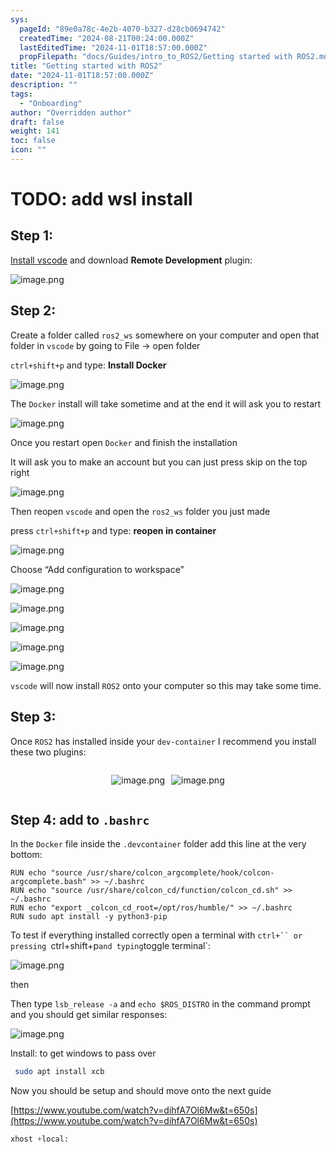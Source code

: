 ```yaml
---
sys:
  pageId: "89e0a78c-4e2b-4070-b327-d28cb0694742"
  createdTime: "2024-08-21T00:24:00.000Z"
  lastEditedTime: "2024-11-01T18:57:00.000Z"
  propFilepath: "docs/Guides/intro_to_ROS2/Getting started with ROS2.md"
title: "Getting started with ROS2"
date: "2024-11-01T18:57:00.000Z"
description: ""
tags:
  - "Onboarding"
author: "Overridden author"
draft: false
weight: 141
toc: false
icon: ""
---
```


# TODO: add wsl install

## Step 1:

[Install vscode](https://code.visualstudio.com/download) and download **Remote Development** plugin:

![image.png](https://prod-files-secure.s3.us-west-2.amazonaws.com/d518164a-d88e-44d1-a4ee-3adb3bd8bce0/efb52993-1881-4a40-b95e-6f020334f022/image.png?X-Amz-Algorithm=AWS4-HMAC-SHA256&X-Amz-Content-Sha256=UNSIGNED-PAYLOAD&X-Amz-Credential=ASIAZI2LB4663DFNDBI3%2F20250312%2Fus-west-2%2Fs3%2Faws4_request&X-Amz-Date=20250312T040957Z&X-Amz-Expires=3600&X-Amz-Security-Token=IQoJb3JpZ2luX2VjEGwaCXVzLXdlc3QtMiJIMEYCIQCFQ8YEwuO58TjcSzMZmqIMP4f7jXaoumRu8XqU1X2TkAIhAIan6OH3DNXM52jZzarXNZQDZeLU8CpG9oRszIfiE4UHKogECLX%2F%2F%2F%2F%2F%2F%2F%2F%2F%2FwEQABoMNjM3NDIzMTgzODA1IgzaXMWcOtw18KseWeIq3AMqvbjFxujRFuvWlVsBfekKMZbWcdG%2FkK%2FPI6m79yNNQr0OqDjPQXk2PH56O3rLkQZItEor%2BZhqjU2aF1IGtzOYafD2tHPTm2QCWw%2BHF3QVxwxINxAUfYHp7lB3PpRp9zCoyTlk4Fp%2Bke8ANjWbbmOIl%2F7gfb3beCNXpYxteZlT8ik%2BiMX88iFjmoTWZwxIKbz3KVNvSDRICZWvIE9wtKYY6in2BrrE%2FZaXpmWpWsHEyJ1gZqy4z9fvzZv3jG7%2BSulCGLtcWi6auwVMiryIzn2bRbvrGEQwf5rOjKXecyUt5cva9z3MjpRiAWNNJcnRnEOFqsdyCXAgqX0AViAHAuuAqmQQM0cHS1hAsM2NRpbeUyhQGUxh4nuiRfq1MrYbRTursWqXHFuPm8rzLX7ziyPYdUhKmb2qAowE9yFpEkhdrht%2FQi7cUmD6fNetj0J7VZz2pvUk4Dxztk4oyNE%2FJ9AGyRm0cfIHB6vHfpauWf43%2Fv6D4xiBPfuGTt%2FOWgOrxhecDmi3JSwJnks2ubR57FrQuL7KNqUljbvOO1h%2BGvK2LRShMXIF0XgS%2B3YFSJclPSdgc4Nww3dY%2F0cdUSxgUtQsJ5MDjk84iPB0SDbsXdlzHXiDi1kvV5FvH%2F9M2DCQh8S%2BBjqkAbUt9DgIjpYIux9gx07KHWnr55mAIySAtAlc0OWVzaVSFVi7OI8jJhl%2FSHfydxHoptruXrC2dw0X5gDfIlParxSbNPE8eDZDoQmsUCwlQim3dernXiPR8EPWbRJTsFjeBSWflBTgqTvVTqnGdDJ0Sjk%2BJpFfEGQW1X%2FFFl2MDsRlSlbvuj7qeK3LdIyUttJg2aW%2Fx%2BzZW1Q1igI6YmaqNmrTMgqF&X-Amz-Signature=74afec94431882ec80597848c3c13142bd907daa3c9a2d8be897fc18d8613e3d&X-Amz-SignedHeaders=host&x-id=GetObject)

## Step 2:

Create a folder called `ros2_ws` somewhere on your computer and open that folder in `vscode` by going to File → open folder 

`ctrl+shift+p` and type: **Install Docker**

![image.png](https://prod-files-secure.s3.us-west-2.amazonaws.com/d518164a-d88e-44d1-a4ee-3adb3bd8bce0/2269dc0e-1cd5-47ff-bceb-c04ad9b2eab0/image.png?X-Amz-Algorithm=AWS4-HMAC-SHA256&X-Amz-Content-Sha256=UNSIGNED-PAYLOAD&X-Amz-Credential=ASIAZI2LB4663DFNDBI3%2F20250312%2Fus-west-2%2Fs3%2Faws4_request&X-Amz-Date=20250312T040957Z&X-Amz-Expires=3600&X-Amz-Security-Token=IQoJb3JpZ2luX2VjEGwaCXVzLXdlc3QtMiJIMEYCIQCFQ8YEwuO58TjcSzMZmqIMP4f7jXaoumRu8XqU1X2TkAIhAIan6OH3DNXM52jZzarXNZQDZeLU8CpG9oRszIfiE4UHKogECLX%2F%2F%2F%2F%2F%2F%2F%2F%2F%2FwEQABoMNjM3NDIzMTgzODA1IgzaXMWcOtw18KseWeIq3AMqvbjFxujRFuvWlVsBfekKMZbWcdG%2FkK%2FPI6m79yNNQr0OqDjPQXk2PH56O3rLkQZItEor%2BZhqjU2aF1IGtzOYafD2tHPTm2QCWw%2BHF3QVxwxINxAUfYHp7lB3PpRp9zCoyTlk4Fp%2Bke8ANjWbbmOIl%2F7gfb3beCNXpYxteZlT8ik%2BiMX88iFjmoTWZwxIKbz3KVNvSDRICZWvIE9wtKYY6in2BrrE%2FZaXpmWpWsHEyJ1gZqy4z9fvzZv3jG7%2BSulCGLtcWi6auwVMiryIzn2bRbvrGEQwf5rOjKXecyUt5cva9z3MjpRiAWNNJcnRnEOFqsdyCXAgqX0AViAHAuuAqmQQM0cHS1hAsM2NRpbeUyhQGUxh4nuiRfq1MrYbRTursWqXHFuPm8rzLX7ziyPYdUhKmb2qAowE9yFpEkhdrht%2FQi7cUmD6fNetj0J7VZz2pvUk4Dxztk4oyNE%2FJ9AGyRm0cfIHB6vHfpauWf43%2Fv6D4xiBPfuGTt%2FOWgOrxhecDmi3JSwJnks2ubR57FrQuL7KNqUljbvOO1h%2BGvK2LRShMXIF0XgS%2B3YFSJclPSdgc4Nww3dY%2F0cdUSxgUtQsJ5MDjk84iPB0SDbsXdlzHXiDi1kvV5FvH%2F9M2DCQh8S%2BBjqkAbUt9DgIjpYIux9gx07KHWnr55mAIySAtAlc0OWVzaVSFVi7OI8jJhl%2FSHfydxHoptruXrC2dw0X5gDfIlParxSbNPE8eDZDoQmsUCwlQim3dernXiPR8EPWbRJTsFjeBSWflBTgqTvVTqnGdDJ0Sjk%2BJpFfEGQW1X%2FFFl2MDsRlSlbvuj7qeK3LdIyUttJg2aW%2Fx%2BzZW1Q1igI6YmaqNmrTMgqF&X-Amz-Signature=207d27f9f9f1cf30fcdf6a1ffbd8408bc9e3e133f1f7ef92403b5ec5ee2aedaf&X-Amz-SignedHeaders=host&x-id=GetObject)

The `Docker` install will take sometime and at the end it will ask you to restart

![image.png](https://prod-files-secure.s3.us-west-2.amazonaws.com/d518164a-d88e-44d1-a4ee-3adb3bd8bce0/ed233f78-be33-4b1f-b89c-9c346c0e961e/image.png?X-Amz-Algorithm=AWS4-HMAC-SHA256&X-Amz-Content-Sha256=UNSIGNED-PAYLOAD&X-Amz-Credential=ASIAZI2LB4663DFNDBI3%2F20250312%2Fus-west-2%2Fs3%2Faws4_request&X-Amz-Date=20250312T040957Z&X-Amz-Expires=3600&X-Amz-Security-Token=IQoJb3JpZ2luX2VjEGwaCXVzLXdlc3QtMiJIMEYCIQCFQ8YEwuO58TjcSzMZmqIMP4f7jXaoumRu8XqU1X2TkAIhAIan6OH3DNXM52jZzarXNZQDZeLU8CpG9oRszIfiE4UHKogECLX%2F%2F%2F%2F%2F%2F%2F%2F%2F%2FwEQABoMNjM3NDIzMTgzODA1IgzaXMWcOtw18KseWeIq3AMqvbjFxujRFuvWlVsBfekKMZbWcdG%2FkK%2FPI6m79yNNQr0OqDjPQXk2PH56O3rLkQZItEor%2BZhqjU2aF1IGtzOYafD2tHPTm2QCWw%2BHF3QVxwxINxAUfYHp7lB3PpRp9zCoyTlk4Fp%2Bke8ANjWbbmOIl%2F7gfb3beCNXpYxteZlT8ik%2BiMX88iFjmoTWZwxIKbz3KVNvSDRICZWvIE9wtKYY6in2BrrE%2FZaXpmWpWsHEyJ1gZqy4z9fvzZv3jG7%2BSulCGLtcWi6auwVMiryIzn2bRbvrGEQwf5rOjKXecyUt5cva9z3MjpRiAWNNJcnRnEOFqsdyCXAgqX0AViAHAuuAqmQQM0cHS1hAsM2NRpbeUyhQGUxh4nuiRfq1MrYbRTursWqXHFuPm8rzLX7ziyPYdUhKmb2qAowE9yFpEkhdrht%2FQi7cUmD6fNetj0J7VZz2pvUk4Dxztk4oyNE%2FJ9AGyRm0cfIHB6vHfpauWf43%2Fv6D4xiBPfuGTt%2FOWgOrxhecDmi3JSwJnks2ubR57FrQuL7KNqUljbvOO1h%2BGvK2LRShMXIF0XgS%2B3YFSJclPSdgc4Nww3dY%2F0cdUSxgUtQsJ5MDjk84iPB0SDbsXdlzHXiDi1kvV5FvH%2F9M2DCQh8S%2BBjqkAbUt9DgIjpYIux9gx07KHWnr55mAIySAtAlc0OWVzaVSFVi7OI8jJhl%2FSHfydxHoptruXrC2dw0X5gDfIlParxSbNPE8eDZDoQmsUCwlQim3dernXiPR8EPWbRJTsFjeBSWflBTgqTvVTqnGdDJ0Sjk%2BJpFfEGQW1X%2FFFl2MDsRlSlbvuj7qeK3LdIyUttJg2aW%2Fx%2BzZW1Q1igI6YmaqNmrTMgqF&X-Amz-Signature=1b009db8d2da2b45326aeb6777d7c3d08244349ecbe5dd38e4cf9bf9c10a9ddd&X-Amz-SignedHeaders=host&x-id=GetObject)

Once you restart open `Docker` and finish the installation

It will ask you to make an account but you can just press skip on the top right

![image.png](https://prod-files-secure.s3.us-west-2.amazonaws.com/d518164a-d88e-44d1-a4ee-3adb3bd8bce0/21010ad9-1659-4fd9-9f59-9932a09b2a3d/image.png?X-Amz-Algorithm=AWS4-HMAC-SHA256&X-Amz-Content-Sha256=UNSIGNED-PAYLOAD&X-Amz-Credential=ASIAZI2LB4663DFNDBI3%2F20250312%2Fus-west-2%2Fs3%2Faws4_request&X-Amz-Date=20250312T040957Z&X-Amz-Expires=3600&X-Amz-Security-Token=IQoJb3JpZ2luX2VjEGwaCXVzLXdlc3QtMiJIMEYCIQCFQ8YEwuO58TjcSzMZmqIMP4f7jXaoumRu8XqU1X2TkAIhAIan6OH3DNXM52jZzarXNZQDZeLU8CpG9oRszIfiE4UHKogECLX%2F%2F%2F%2F%2F%2F%2F%2F%2F%2FwEQABoMNjM3NDIzMTgzODA1IgzaXMWcOtw18KseWeIq3AMqvbjFxujRFuvWlVsBfekKMZbWcdG%2FkK%2FPI6m79yNNQr0OqDjPQXk2PH56O3rLkQZItEor%2BZhqjU2aF1IGtzOYafD2tHPTm2QCWw%2BHF3QVxwxINxAUfYHp7lB3PpRp9zCoyTlk4Fp%2Bke8ANjWbbmOIl%2F7gfb3beCNXpYxteZlT8ik%2BiMX88iFjmoTWZwxIKbz3KVNvSDRICZWvIE9wtKYY6in2BrrE%2FZaXpmWpWsHEyJ1gZqy4z9fvzZv3jG7%2BSulCGLtcWi6auwVMiryIzn2bRbvrGEQwf5rOjKXecyUt5cva9z3MjpRiAWNNJcnRnEOFqsdyCXAgqX0AViAHAuuAqmQQM0cHS1hAsM2NRpbeUyhQGUxh4nuiRfq1MrYbRTursWqXHFuPm8rzLX7ziyPYdUhKmb2qAowE9yFpEkhdrht%2FQi7cUmD6fNetj0J7VZz2pvUk4Dxztk4oyNE%2FJ9AGyRm0cfIHB6vHfpauWf43%2Fv6D4xiBPfuGTt%2FOWgOrxhecDmi3JSwJnks2ubR57FrQuL7KNqUljbvOO1h%2BGvK2LRShMXIF0XgS%2B3YFSJclPSdgc4Nww3dY%2F0cdUSxgUtQsJ5MDjk84iPB0SDbsXdlzHXiDi1kvV5FvH%2F9M2DCQh8S%2BBjqkAbUt9DgIjpYIux9gx07KHWnr55mAIySAtAlc0OWVzaVSFVi7OI8jJhl%2FSHfydxHoptruXrC2dw0X5gDfIlParxSbNPE8eDZDoQmsUCwlQim3dernXiPR8EPWbRJTsFjeBSWflBTgqTvVTqnGdDJ0Sjk%2BJpFfEGQW1X%2FFFl2MDsRlSlbvuj7qeK3LdIyUttJg2aW%2Fx%2BzZW1Q1igI6YmaqNmrTMgqF&X-Amz-Signature=0f1d6a2569beacc929bcc461013d9bc44da09935f61408d914fb05dcfe509083&X-Amz-SignedHeaders=host&x-id=GetObject)

Then reopen `vscode` and open the `ros2_ws` folder you just made

press `ctrl+shift+p` and type: **reopen in container**

![image.png](https://prod-files-secure.s3.us-west-2.amazonaws.com/d518164a-d88e-44d1-a4ee-3adb3bd8bce0/4e93b8c2-41ad-488c-8095-c74205196118/image.png?X-Amz-Algorithm=AWS4-HMAC-SHA256&X-Amz-Content-Sha256=UNSIGNED-PAYLOAD&X-Amz-Credential=ASIAZI2LB4663DFNDBI3%2F20250312%2Fus-west-2%2Fs3%2Faws4_request&X-Amz-Date=20250312T040957Z&X-Amz-Expires=3600&X-Amz-Security-Token=IQoJb3JpZ2luX2VjEGwaCXVzLXdlc3QtMiJIMEYCIQCFQ8YEwuO58TjcSzMZmqIMP4f7jXaoumRu8XqU1X2TkAIhAIan6OH3DNXM52jZzarXNZQDZeLU8CpG9oRszIfiE4UHKogECLX%2F%2F%2F%2F%2F%2F%2F%2F%2F%2FwEQABoMNjM3NDIzMTgzODA1IgzaXMWcOtw18KseWeIq3AMqvbjFxujRFuvWlVsBfekKMZbWcdG%2FkK%2FPI6m79yNNQr0OqDjPQXk2PH56O3rLkQZItEor%2BZhqjU2aF1IGtzOYafD2tHPTm2QCWw%2BHF3QVxwxINxAUfYHp7lB3PpRp9zCoyTlk4Fp%2Bke8ANjWbbmOIl%2F7gfb3beCNXpYxteZlT8ik%2BiMX88iFjmoTWZwxIKbz3KVNvSDRICZWvIE9wtKYY6in2BrrE%2FZaXpmWpWsHEyJ1gZqy4z9fvzZv3jG7%2BSulCGLtcWi6auwVMiryIzn2bRbvrGEQwf5rOjKXecyUt5cva9z3MjpRiAWNNJcnRnEOFqsdyCXAgqX0AViAHAuuAqmQQM0cHS1hAsM2NRpbeUyhQGUxh4nuiRfq1MrYbRTursWqXHFuPm8rzLX7ziyPYdUhKmb2qAowE9yFpEkhdrht%2FQi7cUmD6fNetj0J7VZz2pvUk4Dxztk4oyNE%2FJ9AGyRm0cfIHB6vHfpauWf43%2Fv6D4xiBPfuGTt%2FOWgOrxhecDmi3JSwJnks2ubR57FrQuL7KNqUljbvOO1h%2BGvK2LRShMXIF0XgS%2B3YFSJclPSdgc4Nww3dY%2F0cdUSxgUtQsJ5MDjk84iPB0SDbsXdlzHXiDi1kvV5FvH%2F9M2DCQh8S%2BBjqkAbUt9DgIjpYIux9gx07KHWnr55mAIySAtAlc0OWVzaVSFVi7OI8jJhl%2FSHfydxHoptruXrC2dw0X5gDfIlParxSbNPE8eDZDoQmsUCwlQim3dernXiPR8EPWbRJTsFjeBSWflBTgqTvVTqnGdDJ0Sjk%2BJpFfEGQW1X%2FFFl2MDsRlSlbvuj7qeK3LdIyUttJg2aW%2Fx%2BzZW1Q1igI6YmaqNmrTMgqF&X-Amz-Signature=8d2f4be44dd66ffb63a6907e11e103c4c70d07011005f1671289fef7c6284a65&X-Amz-SignedHeaders=host&x-id=GetObject)

Choose “Add configuration to workspace”

![image.png](https://prod-files-secure.s3.us-west-2.amazonaws.com/d518164a-d88e-44d1-a4ee-3adb3bd8bce0/9560b282-5060-4989-ba37-97e7b2c22476/image.png?X-Amz-Algorithm=AWS4-HMAC-SHA256&X-Amz-Content-Sha256=UNSIGNED-PAYLOAD&X-Amz-Credential=ASIAZI2LB4663DFNDBI3%2F20250312%2Fus-west-2%2Fs3%2Faws4_request&X-Amz-Date=20250312T040957Z&X-Amz-Expires=3600&X-Amz-Security-Token=IQoJb3JpZ2luX2VjEGwaCXVzLXdlc3QtMiJIMEYCIQCFQ8YEwuO58TjcSzMZmqIMP4f7jXaoumRu8XqU1X2TkAIhAIan6OH3DNXM52jZzarXNZQDZeLU8CpG9oRszIfiE4UHKogECLX%2F%2F%2F%2F%2F%2F%2F%2F%2F%2FwEQABoMNjM3NDIzMTgzODA1IgzaXMWcOtw18KseWeIq3AMqvbjFxujRFuvWlVsBfekKMZbWcdG%2FkK%2FPI6m79yNNQr0OqDjPQXk2PH56O3rLkQZItEor%2BZhqjU2aF1IGtzOYafD2tHPTm2QCWw%2BHF3QVxwxINxAUfYHp7lB3PpRp9zCoyTlk4Fp%2Bke8ANjWbbmOIl%2F7gfb3beCNXpYxteZlT8ik%2BiMX88iFjmoTWZwxIKbz3KVNvSDRICZWvIE9wtKYY6in2BrrE%2FZaXpmWpWsHEyJ1gZqy4z9fvzZv3jG7%2BSulCGLtcWi6auwVMiryIzn2bRbvrGEQwf5rOjKXecyUt5cva9z3MjpRiAWNNJcnRnEOFqsdyCXAgqX0AViAHAuuAqmQQM0cHS1hAsM2NRpbeUyhQGUxh4nuiRfq1MrYbRTursWqXHFuPm8rzLX7ziyPYdUhKmb2qAowE9yFpEkhdrht%2FQi7cUmD6fNetj0J7VZz2pvUk4Dxztk4oyNE%2FJ9AGyRm0cfIHB6vHfpauWf43%2Fv6D4xiBPfuGTt%2FOWgOrxhecDmi3JSwJnks2ubR57FrQuL7KNqUljbvOO1h%2BGvK2LRShMXIF0XgS%2B3YFSJclPSdgc4Nww3dY%2F0cdUSxgUtQsJ5MDjk84iPB0SDbsXdlzHXiDi1kvV5FvH%2F9M2DCQh8S%2BBjqkAbUt9DgIjpYIux9gx07KHWnr55mAIySAtAlc0OWVzaVSFVi7OI8jJhl%2FSHfydxHoptruXrC2dw0X5gDfIlParxSbNPE8eDZDoQmsUCwlQim3dernXiPR8EPWbRJTsFjeBSWflBTgqTvVTqnGdDJ0Sjk%2BJpFfEGQW1X%2FFFl2MDsRlSlbvuj7qeK3LdIyUttJg2aW%2Fx%2BzZW1Q1igI6YmaqNmrTMgqF&X-Amz-Signature=487bbc74d6594d9cde6570ecaabd24689c135cfaa638f4e2c5cdb8d1f990f9fc&X-Amz-SignedHeaders=host&x-id=GetObject)

![image.png](https://prod-files-secure.s3.us-west-2.amazonaws.com/d518164a-d88e-44d1-a4ee-3adb3bd8bce0/2ee63f81-886b-48e8-a553-dc6e5eac99e4/image.png?X-Amz-Algorithm=AWS4-HMAC-SHA256&X-Amz-Content-Sha256=UNSIGNED-PAYLOAD&X-Amz-Credential=ASIAZI2LB4663DFNDBI3%2F20250312%2Fus-west-2%2Fs3%2Faws4_request&X-Amz-Date=20250312T040957Z&X-Amz-Expires=3600&X-Amz-Security-Token=IQoJb3JpZ2luX2VjEGwaCXVzLXdlc3QtMiJIMEYCIQCFQ8YEwuO58TjcSzMZmqIMP4f7jXaoumRu8XqU1X2TkAIhAIan6OH3DNXM52jZzarXNZQDZeLU8CpG9oRszIfiE4UHKogECLX%2F%2F%2F%2F%2F%2F%2F%2F%2F%2FwEQABoMNjM3NDIzMTgzODA1IgzaXMWcOtw18KseWeIq3AMqvbjFxujRFuvWlVsBfekKMZbWcdG%2FkK%2FPI6m79yNNQr0OqDjPQXk2PH56O3rLkQZItEor%2BZhqjU2aF1IGtzOYafD2tHPTm2QCWw%2BHF3QVxwxINxAUfYHp7lB3PpRp9zCoyTlk4Fp%2Bke8ANjWbbmOIl%2F7gfb3beCNXpYxteZlT8ik%2BiMX88iFjmoTWZwxIKbz3KVNvSDRICZWvIE9wtKYY6in2BrrE%2FZaXpmWpWsHEyJ1gZqy4z9fvzZv3jG7%2BSulCGLtcWi6auwVMiryIzn2bRbvrGEQwf5rOjKXecyUt5cva9z3MjpRiAWNNJcnRnEOFqsdyCXAgqX0AViAHAuuAqmQQM0cHS1hAsM2NRpbeUyhQGUxh4nuiRfq1MrYbRTursWqXHFuPm8rzLX7ziyPYdUhKmb2qAowE9yFpEkhdrht%2FQi7cUmD6fNetj0J7VZz2pvUk4Dxztk4oyNE%2FJ9AGyRm0cfIHB6vHfpauWf43%2Fv6D4xiBPfuGTt%2FOWgOrxhecDmi3JSwJnks2ubR57FrQuL7KNqUljbvOO1h%2BGvK2LRShMXIF0XgS%2B3YFSJclPSdgc4Nww3dY%2F0cdUSxgUtQsJ5MDjk84iPB0SDbsXdlzHXiDi1kvV5FvH%2F9M2DCQh8S%2BBjqkAbUt9DgIjpYIux9gx07KHWnr55mAIySAtAlc0OWVzaVSFVi7OI8jJhl%2FSHfydxHoptruXrC2dw0X5gDfIlParxSbNPE8eDZDoQmsUCwlQim3dernXiPR8EPWbRJTsFjeBSWflBTgqTvVTqnGdDJ0Sjk%2BJpFfEGQW1X%2FFFl2MDsRlSlbvuj7qeK3LdIyUttJg2aW%2Fx%2BzZW1Q1igI6YmaqNmrTMgqF&X-Amz-Signature=f0a674effdeffcfddd23775b220240b6074b715d44fba5fd19d97b639cc18d4d&X-Amz-SignedHeaders=host&x-id=GetObject)

![image.png](https://prod-files-secure.s3.us-west-2.amazonaws.com/d518164a-d88e-44d1-a4ee-3adb3bd8bce0/ae1580b2-b048-407e-aed9-b584224a7a04/image.png?X-Amz-Algorithm=AWS4-HMAC-SHA256&X-Amz-Content-Sha256=UNSIGNED-PAYLOAD&X-Amz-Credential=ASIAZI2LB4663DFNDBI3%2F20250312%2Fus-west-2%2Fs3%2Faws4_request&X-Amz-Date=20250312T040957Z&X-Amz-Expires=3600&X-Amz-Security-Token=IQoJb3JpZ2luX2VjEGwaCXVzLXdlc3QtMiJIMEYCIQCFQ8YEwuO58TjcSzMZmqIMP4f7jXaoumRu8XqU1X2TkAIhAIan6OH3DNXM52jZzarXNZQDZeLU8CpG9oRszIfiE4UHKogECLX%2F%2F%2F%2F%2F%2F%2F%2F%2F%2FwEQABoMNjM3NDIzMTgzODA1IgzaXMWcOtw18KseWeIq3AMqvbjFxujRFuvWlVsBfekKMZbWcdG%2FkK%2FPI6m79yNNQr0OqDjPQXk2PH56O3rLkQZItEor%2BZhqjU2aF1IGtzOYafD2tHPTm2QCWw%2BHF3QVxwxINxAUfYHp7lB3PpRp9zCoyTlk4Fp%2Bke8ANjWbbmOIl%2F7gfb3beCNXpYxteZlT8ik%2BiMX88iFjmoTWZwxIKbz3KVNvSDRICZWvIE9wtKYY6in2BrrE%2FZaXpmWpWsHEyJ1gZqy4z9fvzZv3jG7%2BSulCGLtcWi6auwVMiryIzn2bRbvrGEQwf5rOjKXecyUt5cva9z3MjpRiAWNNJcnRnEOFqsdyCXAgqX0AViAHAuuAqmQQM0cHS1hAsM2NRpbeUyhQGUxh4nuiRfq1MrYbRTursWqXHFuPm8rzLX7ziyPYdUhKmb2qAowE9yFpEkhdrht%2FQi7cUmD6fNetj0J7VZz2pvUk4Dxztk4oyNE%2FJ9AGyRm0cfIHB6vHfpauWf43%2Fv6D4xiBPfuGTt%2FOWgOrxhecDmi3JSwJnks2ubR57FrQuL7KNqUljbvOO1h%2BGvK2LRShMXIF0XgS%2B3YFSJclPSdgc4Nww3dY%2F0cdUSxgUtQsJ5MDjk84iPB0SDbsXdlzHXiDi1kvV5FvH%2F9M2DCQh8S%2BBjqkAbUt9DgIjpYIux9gx07KHWnr55mAIySAtAlc0OWVzaVSFVi7OI8jJhl%2FSHfydxHoptruXrC2dw0X5gDfIlParxSbNPE8eDZDoQmsUCwlQim3dernXiPR8EPWbRJTsFjeBSWflBTgqTvVTqnGdDJ0Sjk%2BJpFfEGQW1X%2FFFl2MDsRlSlbvuj7qeK3LdIyUttJg2aW%2Fx%2BzZW1Q1igI6YmaqNmrTMgqF&X-Amz-Signature=9ca2ff6ec3b6c3c12cf5f1209c1c488c8ddefc2dffeb8a246d9778c4de5d77e8&X-Amz-SignedHeaders=host&x-id=GetObject)

![image.png](https://prod-files-secure.s3.us-west-2.amazonaws.com/d518164a-d88e-44d1-a4ee-3adb3bd8bce0/53255b28-f75e-430f-b9e3-c0ac8577e42b/image.png?X-Amz-Algorithm=AWS4-HMAC-SHA256&X-Amz-Content-Sha256=UNSIGNED-PAYLOAD&X-Amz-Credential=ASIAZI2LB4663DFNDBI3%2F20250312%2Fus-west-2%2Fs3%2Faws4_request&X-Amz-Date=20250312T040957Z&X-Amz-Expires=3600&X-Amz-Security-Token=IQoJb3JpZ2luX2VjEGwaCXVzLXdlc3QtMiJIMEYCIQCFQ8YEwuO58TjcSzMZmqIMP4f7jXaoumRu8XqU1X2TkAIhAIan6OH3DNXM52jZzarXNZQDZeLU8CpG9oRszIfiE4UHKogECLX%2F%2F%2F%2F%2F%2F%2F%2F%2F%2FwEQABoMNjM3NDIzMTgzODA1IgzaXMWcOtw18KseWeIq3AMqvbjFxujRFuvWlVsBfekKMZbWcdG%2FkK%2FPI6m79yNNQr0OqDjPQXk2PH56O3rLkQZItEor%2BZhqjU2aF1IGtzOYafD2tHPTm2QCWw%2BHF3QVxwxINxAUfYHp7lB3PpRp9zCoyTlk4Fp%2Bke8ANjWbbmOIl%2F7gfb3beCNXpYxteZlT8ik%2BiMX88iFjmoTWZwxIKbz3KVNvSDRICZWvIE9wtKYY6in2BrrE%2FZaXpmWpWsHEyJ1gZqy4z9fvzZv3jG7%2BSulCGLtcWi6auwVMiryIzn2bRbvrGEQwf5rOjKXecyUt5cva9z3MjpRiAWNNJcnRnEOFqsdyCXAgqX0AViAHAuuAqmQQM0cHS1hAsM2NRpbeUyhQGUxh4nuiRfq1MrYbRTursWqXHFuPm8rzLX7ziyPYdUhKmb2qAowE9yFpEkhdrht%2FQi7cUmD6fNetj0J7VZz2pvUk4Dxztk4oyNE%2FJ9AGyRm0cfIHB6vHfpauWf43%2Fv6D4xiBPfuGTt%2FOWgOrxhecDmi3JSwJnks2ubR57FrQuL7KNqUljbvOO1h%2BGvK2LRShMXIF0XgS%2B3YFSJclPSdgc4Nww3dY%2F0cdUSxgUtQsJ5MDjk84iPB0SDbsXdlzHXiDi1kvV5FvH%2F9M2DCQh8S%2BBjqkAbUt9DgIjpYIux9gx07KHWnr55mAIySAtAlc0OWVzaVSFVi7OI8jJhl%2FSHfydxHoptruXrC2dw0X5gDfIlParxSbNPE8eDZDoQmsUCwlQim3dernXiPR8EPWbRJTsFjeBSWflBTgqTvVTqnGdDJ0Sjk%2BJpFfEGQW1X%2FFFl2MDsRlSlbvuj7qeK3LdIyUttJg2aW%2Fx%2BzZW1Q1igI6YmaqNmrTMgqF&X-Amz-Signature=2af28b08c00f8d7809483717628191435ae20909c0ded8dc5474ababecda8b32&X-Amz-SignedHeaders=host&x-id=GetObject)

![image.png](https://prod-files-secure.s3.us-west-2.amazonaws.com/d518164a-d88e-44d1-a4ee-3adb3bd8bce0/7c562767-5af9-4ffb-97d1-327bcdf4ee00/image.png?X-Amz-Algorithm=AWS4-HMAC-SHA256&X-Amz-Content-Sha256=UNSIGNED-PAYLOAD&X-Amz-Credential=ASIAZI2LB4663DFNDBI3%2F20250312%2Fus-west-2%2Fs3%2Faws4_request&X-Amz-Date=20250312T040957Z&X-Amz-Expires=3600&X-Amz-Security-Token=IQoJb3JpZ2luX2VjEGwaCXVzLXdlc3QtMiJIMEYCIQCFQ8YEwuO58TjcSzMZmqIMP4f7jXaoumRu8XqU1X2TkAIhAIan6OH3DNXM52jZzarXNZQDZeLU8CpG9oRszIfiE4UHKogECLX%2F%2F%2F%2F%2F%2F%2F%2F%2F%2FwEQABoMNjM3NDIzMTgzODA1IgzaXMWcOtw18KseWeIq3AMqvbjFxujRFuvWlVsBfekKMZbWcdG%2FkK%2FPI6m79yNNQr0OqDjPQXk2PH56O3rLkQZItEor%2BZhqjU2aF1IGtzOYafD2tHPTm2QCWw%2BHF3QVxwxINxAUfYHp7lB3PpRp9zCoyTlk4Fp%2Bke8ANjWbbmOIl%2F7gfb3beCNXpYxteZlT8ik%2BiMX88iFjmoTWZwxIKbz3KVNvSDRICZWvIE9wtKYY6in2BrrE%2FZaXpmWpWsHEyJ1gZqy4z9fvzZv3jG7%2BSulCGLtcWi6auwVMiryIzn2bRbvrGEQwf5rOjKXecyUt5cva9z3MjpRiAWNNJcnRnEOFqsdyCXAgqX0AViAHAuuAqmQQM0cHS1hAsM2NRpbeUyhQGUxh4nuiRfq1MrYbRTursWqXHFuPm8rzLX7ziyPYdUhKmb2qAowE9yFpEkhdrht%2FQi7cUmD6fNetj0J7VZz2pvUk4Dxztk4oyNE%2FJ9AGyRm0cfIHB6vHfpauWf43%2Fv6D4xiBPfuGTt%2FOWgOrxhecDmi3JSwJnks2ubR57FrQuL7KNqUljbvOO1h%2BGvK2LRShMXIF0XgS%2B3YFSJclPSdgc4Nww3dY%2F0cdUSxgUtQsJ5MDjk84iPB0SDbsXdlzHXiDi1kvV5FvH%2F9M2DCQh8S%2BBjqkAbUt9DgIjpYIux9gx07KHWnr55mAIySAtAlc0OWVzaVSFVi7OI8jJhl%2FSHfydxHoptruXrC2dw0X5gDfIlParxSbNPE8eDZDoQmsUCwlQim3dernXiPR8EPWbRJTsFjeBSWflBTgqTvVTqnGdDJ0Sjk%2BJpFfEGQW1X%2FFFl2MDsRlSlbvuj7qeK3LdIyUttJg2aW%2Fx%2BzZW1Q1igI6YmaqNmrTMgqF&X-Amz-Signature=074d8d509f5a8f626ddb3cb6386846c6d35d04476ab5c1e9ef89544b5d9648bf&X-Amz-SignedHeaders=host&x-id=GetObject)

`vscode` will now install `ROS2` onto your computer so this may take some time.

## Step 3:

Once `ROS2` has installed inside your `dev-container` I recommend you install these two plugins:

<div style="display: flex;flex-direction: row; column-gap:10px; max-width: 630px;justify-content: center;">
<div>

![image.png](https://prod-files-secure.s3.us-west-2.amazonaws.com/d518164a-d88e-44d1-a4ee-3adb3bd8bce0/3fc3d550-5a54-4ba1-ba6b-faa01cdb7369/image.png?X-Amz-Algorithm=AWS4-HMAC-SHA256&X-Amz-Content-Sha256=UNSIGNED-PAYLOAD&X-Amz-Credential=ASIAZI2LB466ZK2PXLIY%2F20250312%2Fus-west-2%2Fs3%2Faws4_request&X-Amz-Date=20250312T040959Z&X-Amz-Expires=3600&X-Amz-Security-Token=IQoJb3JpZ2luX2VjEGwaCXVzLXdlc3QtMiJHMEUCIQDAyTF4eNjlPTTpTDOKsl9qXqXXDLtRrPrwZiinyGpVrQIgJy0%2BeayjOiU%2F2lOYFccWwKX24hexuM5J3Vm4g4ElxSAqiAQItP%2F%2F%2F%2F%2F%2F%2F%2F%2F%2FARAAGgw2Mzc0MjMxODM4MDUiDGHSX7nhTqrzR6iODyrcA3%2FRDsGx1YpaPzg6hlBNRJc2XsdhWv70HVvLeEtuZYKiFcF61uFUWAsT%2FnALxZGrLf6ZVUhTcLokW6mpHYLR9mZAyy9er%2FkHWZaZnBSNnC46ph2eWZJY2i7YLQQpEJV2oSfGeVbXtuCqLHj9dnoUJyNyH%2BUux4v23rw5JQB1jV1XZfRmG%2FBAgmQQvjM42VIVaOYje0rGxQ22CQfCRQJ0bwNH6Q7RqBmDQA4SAfb9vSzj5Y%2FBZYLCDdRKeoiYk6bdG4OUpOKtIsTHlYa7z63ZdiHb05Na0Gx4WQruzbufTdio5Xu7fw6Q%2BFNmnPUDg3W98t6BVBU8lMGJaVS5pXxkZ22snngUg4%2B5NFJSYH0neEEUdccbGgEeUWnU27AEb3Dl16ghElNmFgU9fCaD9WJzaTwYaYZu0RT4Iwt8rfq%2Fd8v%2F9OyOMzDAwg6c0lvy8onhvBS4spjHx2vWjeyrN7bJ26WU4eaHP7fs7q7V%2FLh5IOnvWy41jFl1Jd9j0K9YEzZnaNUB8QIp2oHu%2BCXowH0R2bi8AIqcun69am8Ig7rWohYwIJWfEt3V5igQMbwhrwbDtxL2X9cwN0RlG4mOovgfTyHNH8ZHuEosX1NejMKxtpfs%2F08Fg1E0D6xONk7mMO%2F7w74GOqUBgHn69GXQJXfql%2FJPxXZIB9FoWKvzREQx4g8flJK9o%2BAx0D6Qo5fvONDMEVxfYcCPUbkAKjZe0rDBGssJW7pbRMW%2BUw8erp90o6dQvMAlpfC07sqLVRt6iMl4WCmgfdQT6hUyTceoyQm9sV8OtsxnCfg5oN5BVafA4WUhC%2FP6APRVORj1xZH%2BVdAM8JN9%2FsyVDAiGLV90iKiGbKK%2FXze8JaeCE33Q&X-Amz-Signature=17c70bc81992e68d89c1219ead4b88f8a332940629de04615dc6314e6b7a788b&X-Amz-SignedHeaders=host&x-id=GetObject)

</div>
<div>

![image.png](https://prod-files-secure.s3.us-west-2.amazonaws.com/d518164a-d88e-44d1-a4ee-3adb3bd8bce0/d994cc66-13c2-4093-a5a3-f84cf4601a82/image.png?X-Amz-Algorithm=AWS4-HMAC-SHA256&X-Amz-Content-Sha256=UNSIGNED-PAYLOAD&X-Amz-Credential=ASIAZI2LB4662HGDZPO6%2F20250312%2Fus-west-2%2Fs3%2Faws4_request&X-Amz-Date=20250312T041001Z&X-Amz-Expires=3600&X-Amz-Security-Token=IQoJb3JpZ2luX2VjEGwaCXVzLXdlc3QtMiJGMEQCICWfGiBOhvizcJXMW4aA9gjGTKpMnZSYzJOgXK9ql2UHAiAHf2qjUkSjrFVBo7DDo9ajwpUoIw3cp%2BWMfbzZFeXkDyqIBAi0%2F%2F%2F%2F%2F%2F%2F%2F%2F%2F8BEAAaDDYzNzQyMzE4MzgwNSIM031Lfos1%2BJajlpr6KtwD3nLxpO%2B3d4rRXgwlY0VQ6ZRTG%2B40qroZnYNgWCjEfi11%2FuwQTKJceaDs%2BvrpsJVaKG87SiW82Sf9WEpXXosklhBTZYImYga47mrAgwElJqp9Rq6XzOLzJ%2B%2FY%2F%2FhgMqm2njgJtnWrM6lxu4j4BDIEJ0mcpXR%2F9YfzX7d2uqrgOGDUe4VS9zr3iJRTIcDAH5ULaVeXdBtvZSgXFXSsGtIULqx8VnQmPY5WR8CYpFG0sGf28TtvsVeDJVPzziYs1sJAMZdxFwqEAuRpYZhfVEQM46DzPptDwRJ4J36l7rJY2ExtDq8quZWS%2B9iRPBbvhgbmrKlFf1lI4NC9bLT6VXysCiSknhChsQjM5Lc45VSVxG51gALnySx7N3uKOVw5Je5Po7pCYmC0XmBSYSy2YQPTMkRr8cn%2FJop9WKjiY6KUAH05lhaZH88eBytCzgDO%2FIZS%2Bgp7D1k5ZHkwd9WnuM1F%2BwQ3%2BnISSnos5SLu3ljTfXY8QLG9Y4zQJRwO9Ec4MP8OpjP5%2FvdGNEpEb%2B7Ros0ZUhVRJ1r40ruBPczKxVhEWURFHrbIqkhettgRDqbn41iETvt97Exyhg%2FtZviRhuJ87gHxykoh50728DyoWV1TmqaUD3T2wM1MLcOuVuYw5frDvgY6pgG1vhQv%2Fkdo3KjtIQuBvHqP0wEP93JZPUlNUvPmBEmBEkBphDOpCJyHoDeVFvaMQdP6zTvLSVCBDcjoNBA9Uhz1CemD8C2J1k9JxczukMQoNcwNn1HTCIl8wKjF1%2Bz2vpag2DZe1xPS4PbYzOjE6RIpdtXkK1wxOyja%2Bm6YD8J2oHOTz%2BakSTaTZ5KClWsFJ6g28d0psNU0aAZPVMOjYo21OSZz0Inu&X-Amz-Signature=a5704c6c54e163808aaec7857d53a0f132821ed91707e0ef19719144eed2f8bc&X-Amz-SignedHeaders=host&x-id=GetObject)

</div>
</div>

## Step 4: add to `.bashrc`

In the `Docker` file inside the `.devcontainer` folder add this line at the very bottom: 

```docker
RUN echo "source /usr/share/colcon_argcomplete/hook/colcon-argcomplete.bash" >> ~/.bashrc
RUN echo "source /usr/share/colcon_cd/function/colcon_cd.sh" >> ~/.bashrc
RUN echo "export _colcon_cd_root=/opt/ros/humble/" >> ~/.bashrc
RUN sudo apt install -y python3-pip 
```

To test if everything installed correctly open a terminal with `ctrl+`` or pressing `ctrl+shift+p` and typing `toggle terminal`:

![image.png](https://prod-files-secure.s3.us-west-2.amazonaws.com/d518164a-d88e-44d1-a4ee-3adb3bd8bce0/6a4943d8-b04e-4c02-9a58-775f3384d1a5/image.png?X-Amz-Algorithm=AWS4-HMAC-SHA256&X-Amz-Content-Sha256=UNSIGNED-PAYLOAD&X-Amz-Credential=ASIAZI2LB4663DFNDBI3%2F20250312%2Fus-west-2%2Fs3%2Faws4_request&X-Amz-Date=20250312T040957Z&X-Amz-Expires=3600&X-Amz-Security-Token=IQoJb3JpZ2luX2VjEGwaCXVzLXdlc3QtMiJIMEYCIQCFQ8YEwuO58TjcSzMZmqIMP4f7jXaoumRu8XqU1X2TkAIhAIan6OH3DNXM52jZzarXNZQDZeLU8CpG9oRszIfiE4UHKogECLX%2F%2F%2F%2F%2F%2F%2F%2F%2F%2FwEQABoMNjM3NDIzMTgzODA1IgzaXMWcOtw18KseWeIq3AMqvbjFxujRFuvWlVsBfekKMZbWcdG%2FkK%2FPI6m79yNNQr0OqDjPQXk2PH56O3rLkQZItEor%2BZhqjU2aF1IGtzOYafD2tHPTm2QCWw%2BHF3QVxwxINxAUfYHp7lB3PpRp9zCoyTlk4Fp%2Bke8ANjWbbmOIl%2F7gfb3beCNXpYxteZlT8ik%2BiMX88iFjmoTWZwxIKbz3KVNvSDRICZWvIE9wtKYY6in2BrrE%2FZaXpmWpWsHEyJ1gZqy4z9fvzZv3jG7%2BSulCGLtcWi6auwVMiryIzn2bRbvrGEQwf5rOjKXecyUt5cva9z3MjpRiAWNNJcnRnEOFqsdyCXAgqX0AViAHAuuAqmQQM0cHS1hAsM2NRpbeUyhQGUxh4nuiRfq1MrYbRTursWqXHFuPm8rzLX7ziyPYdUhKmb2qAowE9yFpEkhdrht%2FQi7cUmD6fNetj0J7VZz2pvUk4Dxztk4oyNE%2FJ9AGyRm0cfIHB6vHfpauWf43%2Fv6D4xiBPfuGTt%2FOWgOrxhecDmi3JSwJnks2ubR57FrQuL7KNqUljbvOO1h%2BGvK2LRShMXIF0XgS%2B3YFSJclPSdgc4Nww3dY%2F0cdUSxgUtQsJ5MDjk84iPB0SDbsXdlzHXiDi1kvV5FvH%2F9M2DCQh8S%2BBjqkAbUt9DgIjpYIux9gx07KHWnr55mAIySAtAlc0OWVzaVSFVi7OI8jJhl%2FSHfydxHoptruXrC2dw0X5gDfIlParxSbNPE8eDZDoQmsUCwlQim3dernXiPR8EPWbRJTsFjeBSWflBTgqTvVTqnGdDJ0Sjk%2BJpFfEGQW1X%2FFFl2MDsRlSlbvuj7qeK3LdIyUttJg2aW%2Fx%2BzZW1Q1igI6YmaqNmrTMgqF&X-Amz-Signature=7f1875cd5728b6e63f2c2e1119cbafe8abb81576dd20c4b34ae86ddb341e021e&X-Amz-SignedHeaders=host&x-id=GetObject)

then 

Then type `lsb_release -a` and `echo $ROS_DISTRO` in the command prompt and you should get similar responses:

![image.png](https://prod-files-secure.s3.us-west-2.amazonaws.com/d518164a-d88e-44d1-a4ee-3adb3bd8bce0/3e635dec-a805-4e85-8b9e-d000e5b71a4e/image.png?X-Amz-Algorithm=AWS4-HMAC-SHA256&X-Amz-Content-Sha256=UNSIGNED-PAYLOAD&X-Amz-Credential=ASIAZI2LB4663DFNDBI3%2F20250312%2Fus-west-2%2Fs3%2Faws4_request&X-Amz-Date=20250312T040957Z&X-Amz-Expires=3600&X-Amz-Security-Token=IQoJb3JpZ2luX2VjEGwaCXVzLXdlc3QtMiJIMEYCIQCFQ8YEwuO58TjcSzMZmqIMP4f7jXaoumRu8XqU1X2TkAIhAIan6OH3DNXM52jZzarXNZQDZeLU8CpG9oRszIfiE4UHKogECLX%2F%2F%2F%2F%2F%2F%2F%2F%2F%2FwEQABoMNjM3NDIzMTgzODA1IgzaXMWcOtw18KseWeIq3AMqvbjFxujRFuvWlVsBfekKMZbWcdG%2FkK%2FPI6m79yNNQr0OqDjPQXk2PH56O3rLkQZItEor%2BZhqjU2aF1IGtzOYafD2tHPTm2QCWw%2BHF3QVxwxINxAUfYHp7lB3PpRp9zCoyTlk4Fp%2Bke8ANjWbbmOIl%2F7gfb3beCNXpYxteZlT8ik%2BiMX88iFjmoTWZwxIKbz3KVNvSDRICZWvIE9wtKYY6in2BrrE%2FZaXpmWpWsHEyJ1gZqy4z9fvzZv3jG7%2BSulCGLtcWi6auwVMiryIzn2bRbvrGEQwf5rOjKXecyUt5cva9z3MjpRiAWNNJcnRnEOFqsdyCXAgqX0AViAHAuuAqmQQM0cHS1hAsM2NRpbeUyhQGUxh4nuiRfq1MrYbRTursWqXHFuPm8rzLX7ziyPYdUhKmb2qAowE9yFpEkhdrht%2FQi7cUmD6fNetj0J7VZz2pvUk4Dxztk4oyNE%2FJ9AGyRm0cfIHB6vHfpauWf43%2Fv6D4xiBPfuGTt%2FOWgOrxhecDmi3JSwJnks2ubR57FrQuL7KNqUljbvOO1h%2BGvK2LRShMXIF0XgS%2B3YFSJclPSdgc4Nww3dY%2F0cdUSxgUtQsJ5MDjk84iPB0SDbsXdlzHXiDi1kvV5FvH%2F9M2DCQh8S%2BBjqkAbUt9DgIjpYIux9gx07KHWnr55mAIySAtAlc0OWVzaVSFVi7OI8jJhl%2FSHfydxHoptruXrC2dw0X5gDfIlParxSbNPE8eDZDoQmsUCwlQim3dernXiPR8EPWbRJTsFjeBSWflBTgqTvVTqnGdDJ0Sjk%2BJpFfEGQW1X%2FFFl2MDsRlSlbvuj7qeK3LdIyUttJg2aW%2Fx%2BzZW1Q1igI6YmaqNmrTMgqF&X-Amz-Signature=1d251a28bb993cd34ecea09de0f2e80947de51cdab30dd16c1769983bd3cc36f&X-Amz-SignedHeaders=host&x-id=GetObject)

Install:  to get windows to pass over

```bash
 sudo apt install xcb
```

Now you should be setup and should move onto the next guide 

[https://www.youtube.com/watch?v=dihfA7Ol6Mw&t=650s](https://www.youtube.com/watch?v=dihfA7Ol6Mw&t=650s)

```python
xhost +local:
```
